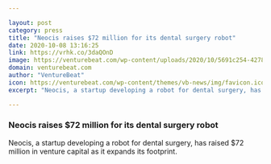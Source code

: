 ```yaml
---

layout: post
category: press
title: "Neocis raises $72 million for its dental surgery robot"
date: 2020-10-08 13:16:25
link: https://vrhk.co/3daQOnD
image: https://venturebeat.com/wp-content/uploads/2020/10/5691c254-4278-461b-a205-a055fd5ccdc2-e1601933697251.png?w=1200&strip=all
domain: venturebeat.com
author: "VentureBeat"
icon: https://venturebeat.com/wp-content/themes/vb-news/img/favicon.ico
excerpt: "Neocis, a startup developing a robot for dental surgery, has raised $72 million in venture capital as it expands its footprint."

---
```


### Neocis raises $72 million for its dental surgery robot

Neocis, a startup developing a robot for dental surgery, has raised $72 million in venture capital as it expands its footprint.